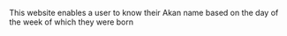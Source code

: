 This website enables a user to know their Akan name based on the day of the week of which they were born

